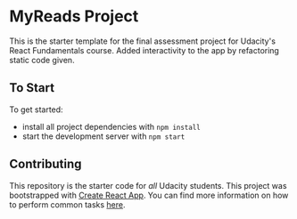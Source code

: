 # MyReads Project
This is the starter template for the final assessment project for Udacity's React Fundamentals course. Added interactivity to the app by refactoring static code given. 


## To Start
To get started:
* install all project dependencies with `npm install`
* start the development server with `npm start`


## Contributing
This repository is the starter code for _all_ Udacity students.
This project was bootstrapped with [Create React App](https://github.com/facebookincubator/create-react-app). You can find more information on how to perform common tasks [here](https://github.com/facebookincubator/create-react-app/blob/master/packages/react-scripts/template/README.md).
